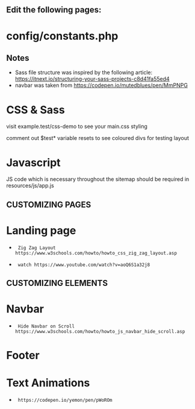 


## Edit the following pages:

#  config/constants.php




## Notes

- Sass file structure was inspired by the following article: https://itnext.io/structuring-your-sass-projects-c8d41fa55ed4
- navbar was taken from https://codepen.io/mutedblues/pen/MmPNPG


## #########################################################################################

#    CSS & Sass

visit example.test/css-demo to see your main.css styling

comment out $test* variable resets to see coloured divs for testing layout

#    Javascript

JS code which is necessary throughout the sitemap should be required in resources/js/app.js


## #########################################################################################
## CUSTOMIZING PAGES

#    Landing page
-      Zig Zag Layout https://www.w3schools.com/howto/howto_css_zig_zag_layout.asp
-      watch https://www.youtube.com/watch?v=aoQ6S1a32j8



## #########################################################################################
## CUSTOMIZING ELEMENTS

#    Navbar
-      Hide Navbar on Scroll https://www.w3schools.com/howto/howto_js_navbar_hide_scroll.asp

#    Footer

#    Text Animations
-      https://codepen.io/yemon/pen/pWoROm